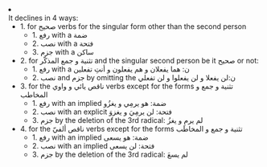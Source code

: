 <li class="61 col"><div class="nodecontent">It declines in 4 ways:</div>
    <ul class="subexp">
<li class="col"><div class="nodecontent">1. for صحيح verbs for the singular form other than the second person</div>
    <ul class="subexp">
<li class="basic"><div class="nodecontent">1. رفع with a ضمة</div></li>
<li class="basic"><div class="nodecontent">2. نصب with a فتحة</div></li>
<li class="basic"><div class="nodecontent">3. جزم with a ساكن</div></li></ul></li>
<li class="col"><div class="nodecontent">2. for تثنية و جمع المذكّر and the singular second person be it صحيح or not:</div>
    <ul class="subexp">
<li class="basic"><div class="nodecontent">1. رفع with a ن: هما يفعلان و هم يفعلون و أنتِ تفعلين</div></li>
<li class="basic"><div class="nodecontent">2. نصب and جزم by omitting the ن:لن يفعلا و لن يفعلوا و لن تفعلي</div></li></ul></li>
<li class="col"><div class="nodecontent">3. for the ناقص يائي و واوي verbs except for the forms تثنية و جمع و المخاطب</div>
    <ul class="subexp">
<li class="basic"><div class="nodecontent">1. رفع with an implied ضمة: هو يرمِي و يغزُو</div></li>
<li class="basic"><div class="nodecontent">2. نصب with an explicit فتحة: لن يرمِيَ و يغزوَ</div></li>
<li class="basic"><div class="nodecontent">3. جزم by the deletion of the 3rd radical: لم يرمِ و يغزُ</div></li></ul></li>
<li class="col"><div class="nodecontent">4. for the ناقص ألفيّ verbs except for the forms تثنية و جمع و المخاطب</div>
    <ul class="subexp">
<li class="basic"><div class="nodecontent">1. رفع with an implied ضمة: هو يسعى</div></li>
<li class="basic"><div class="nodecontent">2. نصب with an implied فتحة: لن يسعى</div></li>
<li class="basic"><div class="nodecontent">3. جزم by the deletion of the 3rd radical: لم يسعَ</div></li></ul></li></ul></li>

